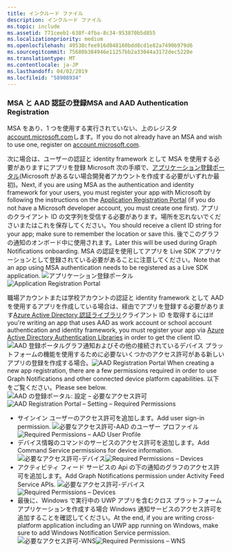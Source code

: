 ```yaml
---
title: インクルード ファイル
description: インクルード ファイル
ms.topic: include
ms.assetid: 771ceeb1-638f-4fba-8c34-953870b5d855
ms.localizationpriority: medium
ms.openlocfilehash: 49538cfee916d048160bdd8cd1e82a7490b979d6
ms.sourcegitcommit: 75680b384946e11257bb2a33044a3172dec5220e
ms.translationtype: MT
ms.contentlocale: ja-JP
ms.lasthandoff: 04/02/2019
ms.locfileid: "58908934"
---
```

### <a name="msa-and-aad-authentication-registration"></a><span data-ttu-id="0d317-103">MSA と AAD 認証の登録</span><span class="sxs-lookup"><span data-stu-id="0d317-103">MSA and AAD Authentication Registration</span></span>

<span data-ttu-id="0d317-104">MSA をあり、1 つを使用する実行されていない、上のレジスタ[account.microsoft.com](https://account.microsoft.com/account)します。</span><span class="sxs-lookup"><span data-stu-id="0d317-104">If you do not already have an MSA and wish to use one, register on [account.microsoft.com](https://account.microsoft.com/account).</span></span>

<span data-ttu-id="0d317-105">次に場合は、ユーザーの認証と identity framework として MSA を使用する必要がありますにアプリを登録 Microsoft 次の手順で、[アプリケーション登録ポータル](https://apps.dev.microsoft.com/)(Microsoft があるない場合開発者アカウントを作成する必要がいずれか最初)。</span><span class="sxs-lookup"><span data-stu-id="0d317-105">Next, if you are using MSA as the authentication and identity framework for your users, you must register your app with Microsoft by following the instructions on the [Application Registration Portal](https://apps.dev.microsoft.com/) (if you do not have a Microsoft developer account, you must create one first).</span></span> <span data-ttu-id="0d317-106">アプリのクライアント ID の文字列を受信する必要があります。場所を忘れないでくださいまたはこれを保存してください。</span><span class="sxs-lookup"><span data-stu-id="0d317-106">You should receive a client ID string for your app; make sure to remember the location or save this.</span></span> <span data-ttu-id="0d317-107">後でこのグラフの通知のオンボード中に使用されます。</span><span class="sxs-lookup"><span data-stu-id="0d317-107">Later this will be used during Graph Notifications onboarding.</span></span> <span data-ttu-id="0d317-108">MSA の認証を使用してアプリを Live SDK アプリケーションとして登録されている必要があることに注意してください。</span><span class="sxs-lookup"><span data-stu-id="0d317-108">Note that an app using MSA authentication needs to be registered as a Live SDK application.</span></span>
<span data-ttu-id="0d317-109">![アプリケーション登録ポータル](../../notifications/media/msa_app_registration/app_registration_portal.png)</span><span class="sxs-lookup"><span data-stu-id="0d317-109">![Application Registration Portal](../../notifications/media/msa_app_registration/app_registration_portal.png)</span></span>

<span data-ttu-id="0d317-110">職場アカウントまたは学校アカウントの認証と identity framework として AAD を使用するアプリを作成している場合は、経由でアプリを登録する必要があります[Azure Active Directory 認証ライブラリ](https://docs.microsoft.com/azure/active-directory/develop/active-directory-authentication-libraries)クライアント ID を取得するには</span><span class="sxs-lookup"><span data-stu-id="0d317-110">If you're writing an app that uses AAD as work account or school account authentication and identity framework, you must register your app via [Azure Active Directory Authentication Libraries](https://docs.microsoft.com/azure/active-directory/develop/active-directory-authentication-libraries) in order to get the client ID.</span></span> 
 <span data-ttu-id="0d317-111">![AAD 登録ポータル](../../notifications/media/aad_registration_portal/aad_registration_portal.png)グラフ通知およびその他の接続されているデバイス プラットフォームの機能を使用するために必要ないくつかのアクセス許可がある新しいアプリの登録を作成する場合。</span><span class="sxs-lookup"><span data-stu-id="0d317-111">![AAD Registration Portal](../../notifications/media/aad_registration_portal/aad_registration_portal.png) When creating a new app registration, there are a few permissions required in order to use Graph Notifications and other connected device platform capabilities.</span></span> <span data-ttu-id="0d317-112">以下をご覧ください。</span><span class="sxs-lookup"><span data-stu-id="0d317-112">Please see below.</span></span> 
<span data-ttu-id="0d317-113">![AAD の登録ポータル: 設定 – 必要なアクセス許可](../../notifications/media/aad_registration_portal/aad_registration_portal_permissions.png)</span><span class="sxs-lookup"><span data-stu-id="0d317-113">![AAD Registration Portal – Setting – Required Permissions](../../notifications/media/aad_registration_portal/aad_registration_portal_permissions.png)</span></span>
* <span data-ttu-id="0d317-114">サインイン ユーザーのアクセス許可を追加します。</span><span class="sxs-lookup"><span data-stu-id="0d317-114">Add user sign-in permission.</span></span>
<span data-ttu-id="0d317-115">![必要なアクセス許可-AAD のユーザー プロファイル](../../notifications/media/aad_registration_portal/permissions_1_user.png)</span><span class="sxs-lookup"><span data-stu-id="0d317-115">![Required Permissions – AAD User Profile](../../notifications/media/aad_registration_portal/permissions_1_user.png)</span></span>
* <span data-ttu-id="0d317-116">デバイス情報のコマンドのサービスのアクセス許可を追加します。</span><span class="sxs-lookup"><span data-stu-id="0d317-116">Add Command Service permissions for device information.</span></span>
<span data-ttu-id="0d317-117">![必要なアクセス許可-デバイス](../../notifications/media/aad_registration_portal/permissions_2_devices.png)</span><span class="sxs-lookup"><span data-stu-id="0d317-117">![Required Permissions – Devices](../../notifications/media/aad_registration_portal/permissions_2_devices.png)</span></span>
* <span data-ttu-id="0d317-118">アクティビティ フィード サービスの Api の下の通知のグラフのアクセス許可を追加します。</span><span class="sxs-lookup"><span data-stu-id="0d317-118">Add Graph Notifications permission under Activity Feed Service APIs.</span></span>
<span data-ttu-id="0d317-119">![必要なアクセス許可-デバイス](../../notifications/media/aad_registration_portal/permissions_3_graph_notifications.png)</span><span class="sxs-lookup"><span data-stu-id="0d317-119">![Required Permissions – Devices](../../notifications/media/aad_registration_portal/permissions_3_graph_notifications.png)</span></span>
* <span data-ttu-id="0d317-120">最後に、Windows で実行中の UWP アプリを含むクロス プラットフォーム アプリケーションを作成する場合 Windows 通知サービスのアクセス許可を追加することを確認してください。</span><span class="sxs-lookup"><span data-stu-id="0d317-120">At the end, if you are writing cross-platform application including an UWP app running on Windows, make sure to add Windows Notification Service permission.</span></span>
<span data-ttu-id="0d317-121">![必要なアクセス許可-WNS](../../notifications/media/aad_registration_portal/permissions_4_wns_push.png)</span><span class="sxs-lookup"><span data-stu-id="0d317-121">![Required Permissions – WNS](../../notifications/media/aad_registration_portal/permissions_4_wns_push.png)</span></span>
